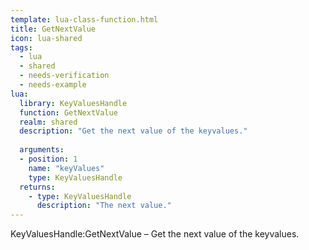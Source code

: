```yaml
---
template: lua-class-function.html
title: GetNextValue
icon: lua-shared
tags:
  - lua
  - shared
  - needs-verification
  - needs-example
lua:
  library: KeyValuesHandle
  function: GetNextValue
  realm: shared
  description: "Get the next value of the keyvalues."
  
  arguments:
  - position: 1
    name: "keyValues"
    type: KeyValuesHandle
  returns:
    - type: KeyValuesHandle
      description: "The next value."
---
```


<div class="lua__search__keywords">
KeyValuesHandle:GetNextValue &#x2013; Get the next value of the keyvalues.
</div>
